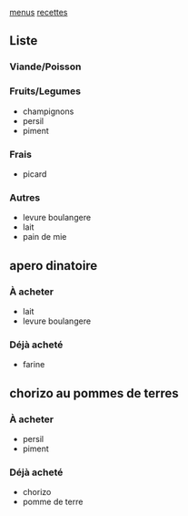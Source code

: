 [menus](/menu.html)
[recettes](/recipe.html)

## Liste
### Viande/Poisson
### Fruits/Legumes
- champignons
- persil
- piment
### Frais
- picard
### Autres
- levure boulangere
- lait
- pain de mie

## apero dinatoire
### À acheter
- lait
- levure boulangere
### Déjà acheté 
- farine

## chorizo au pommes de terres
### À acheter
- persil
- piment
### Déjà acheté 
- chorizo
- pomme de terre
